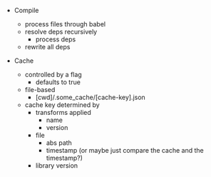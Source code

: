 - Compile
  - process files through babel
  - resolve deps recursively
    - process deps
  - rewrite all deps

- Cache
  - controlled by a flag
    - defaults to true
  - file-based
    - [cwd]/.some_cache/[cache-key].json
  - cache key determined by
    - transforms applied
      - name
      - version
    - file
      - abs path
      - timestamp (or maybe just compare the cache and the timestamp?)
    - library version